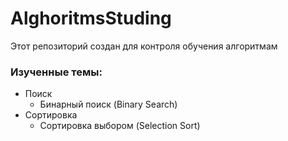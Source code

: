 # AlghoritmsStuding

Этот репозиторий создан для контроля обучения алгоритмам

### Изученные темы:

* Поиск
  * Бинарный поиск (Binary Search)
* Сортировка
  * Сортировка выбором (Selection Sort)

